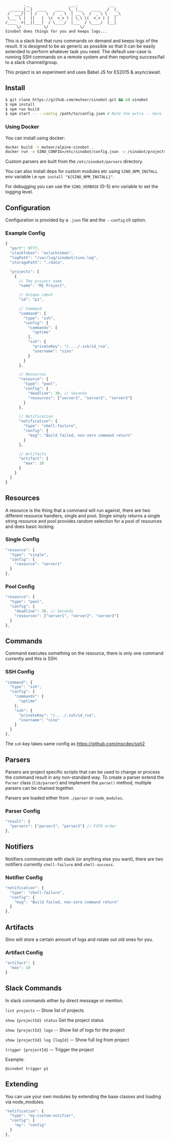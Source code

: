 ```
        .__                 ___.              __
  ______|__|  ____    ____  \_ |__    ____  _/  |_
 /  ___/|  | /    \  /  _ \  | __ \  /  _ \ \   __\
 \___ \ |  ||   |  \(  <_> ) | \_\ \(  <_> ) |  |
/____  >|__||___|  / \____/  |___  / \____/  |__|
     \/          \/              \/
Sinobot does things for you and keeps logs...
```

This is a slack bot that runs commands on demand and keeps logs of the result. 
It is designed to be as generic as possible so that it can be easily extended to perform whatever task you need.
The default use-case is running SSH commands on a remote system and then reporting success/fail to a slack channel/group.

This project is an experiment and uses Babel JS for ES2015 & async/await.

## Install

```bash
$ git clone https://github.com/muteor/sinobot.git && cd sinobot
$ npm install
$ npm run build
$ npm start -- --config /path/to/config.json # Note the extra -- here
```

### Using Docker

You can install using docker:

```bash
docker build -t muteor/alpine-sinobot .
docker run -e SINO_CONFIG=/etc/sinobot/config.json -v /sinobot/projects:/etc/sinobot muteor/alpine-sinobot
```

Custom parsers are built from the `/etc/sinobot/parsers` directory.

You can also install deps for custom modules etc using `SINO_NPM_INSTALL` env variable i.e `npm install "${SINO_NPM_INSTALL}"`.

For debugging you can use the `SINO_VERBOSE` (0-5) env variable to set the logging level.

## Configuration

Configuration is provided by a `.json` file and the `--config` cli option.

### Example Config
```js
{
  "port": 9777,
  "slackToken": "aslacktoken",
  "logPath": "/var/log/sinobot/sino.log",
  "storagePath": "./data",

  "projects": [
    {
      // The project name
      "name": "My Project",

      // Unique ident
      "id": "p1",

      // Command
      "command": {
        "type": "ssh",
        "config": {
          "commands": [
            "uptime"
          ],
          "ssh": {
            "privateKey": "/..../.ssh/id_rsa",
            "username": "sino"
          }
        }
      },

      // Resources
      "resource": {
        "type": "pool",
        "config": {
          "deadline": 30, // Seconds
          "resources": ["server1", "server2", "server3"]
        }
      },

      // Notification
      "notification": {
        "type": "shell-failure",
        "config": {
          "msg": "Build failed, non-zero command return"
        }
      },

      // Artifacts
      "artifact": {
        "max": 10
      }
    }
  ]
}
```

## Resources

A resource is the thing that a command will run against, there are two different resource handlers, single and pool.
Single simply returns a single string resource and pool provides random selection for a pool of resources and does basic
locking.

### Single Config

```js
"resource": {
  "type": "single",
  "config": {
    "resource": "server1"
  }
},
```

### Pool Config

```js
"resource": {
  "type": "pool",
  "config": {
    "deadline": 30, // Seconds
    "resources": ["server1", "server2", "server3"]
  }
},
```

## Commands

Command executes something on the resource, there is only one command currently and this is SSH.

### SSH Config

```js
"command": {
  "type": "ssh",
  "config": {
    "commands": [
      "uptime"
    ],
    "ssh": {
      "privateKey": "/..../.ssh/id_rsa",
      "username": "sino"
    }
  }
},
```

The `ssh` key takes same config as https://github.com/mscdex/ssh2

## Parsers

Parsers are project specific scripts that can be used to change or process the command result in any non-standard way.
To create a parser extend the `Parser` class (`lib/parser`) and implement the `parse()` method, multiple parsers can be chained
together.

Parsers are loaded either from `./parser` or `node_modules`.

### Parser Config

```js
"result": {
  "parsers": ["parser1", "parser2"] // FIFO order
},
```

## Notifiers

Notifiers communicate with slack (or anything else you want), there are two notifiers currently `shell-failure` and `shell-success`.

### Notifier Config

```js
"notification": {
  "type": "shell-failure",
  "config": {
    "msg": "Build failed, non-zero command return"
  }
},
```

## Artifacts

Sino will store a certain amount of logs and rotate out old ones for you.

### Artifact Config
```js
"artifact": {
  "max": 10
}
```

## Slack Commands

In slack commands either by direct message or mention.

`list projects`
-- Show list of projects

`show {projectId} status`
Get the project status

`show {projectId} logs`
-- Show list of logs for the project

`show {projectId} log {logId}`
-- Show full log from project

`trigger {projectId}`
-- Trigger the project

Example:

`@sinobot trigger p1`

## Extending

You can use your own modules by extending the base classes and loading via node_modules.

```js
"notification": {
  "type": "my-custom-notifier",
  "config": {
    "my": "config"
  }
},
```
